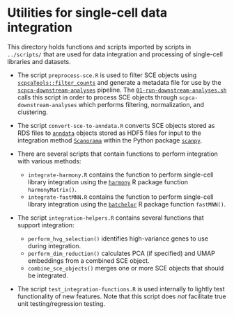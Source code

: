 # Utilities for single-cell data integration

This directory holds functions and scripts imported by scripts in `../scripts/` that are used for data integration and processing of single-cell libraries and datasets.


- The script `preprocess-sce.R` is used to filter SCE objects using [`scpcaTools::filter_counts`](https://github.com/AlexsLemonade/scpcaTools/blob/main/R/filter_counts.R) and generate a metadata file for use by the [`scpca-downstream-analyses`](https://github.com/AlexsLemonade/scpca-downstream-analyses/) pipeline. 
The [`01-run-downstream-analyses.sh`](../01-run-downstream-analyses.sh) calls this script in order to process SCE objects through `scpca-downstream-analyses` which performs filtering, normalization, and clustering.
- The script `convert-sce-to-anndata.R` converts SCE objects stored as RDS files to [`anndata`](https://anndata.readthedocs.io/en/latest/) objects stored as HDF5 files for input to the integration method [`Scanorama`](https://github.com/brianhie/scanorama) within the Python package [`scanpy`](https://github.com/scverse/scanpy).


- There are several scripts that contain functions to perform integration with various methods:
    - `integrate-harmony.R` contains the function to perform single-cell library integration using the [`harmony`](https://github.com/immunogenomics/harmony) R package function `harmonyMatrix()`.
    - `integrate-fastMNN.R` contains the function to perform single-cell library integration using the [`batchelor`](https://bioconductor.org/packages/devel/bioc/html/batchelor.html) R package function `fastMNN()`.

- The script `integration-helpers.R` contains several functions that support integration:
    - `perform_hvg_selection()` identifies high-variance genes to use during integration.
    - `perform_dim_reduction()` calculates PCA (if specified) and UMAP embeddings from a combined SCE object.
    - `combine_sce_objects()` merges one or more SCE objects that should be integrated.

- The script `test_integration-functions.R` is used internally to lightly test functionality of new features. 
Note that this script does _not_ facilitate true unit testing/regression testing. 

